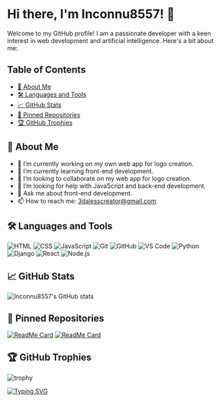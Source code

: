 # Hi there, I'm Inconnu8557! 👋

Welcome to my GitHub profile! I am a passionate developer with a keen interest in web development and artificial intelligence. Here's a bit about me:

## Table of Contents
- [🚀 About Me](#about-me)
- [🛠️ Languages and Tools](#languages-and-tools)
- [📈 GitHub Stats](#github-stats)
- [📌 Pinned Repositories](#pinned-repositories)
- [🏆 GitHub Trophies](#github-trophies)

## 🚀 About Me
- 🔭 I’m currently working on my own web app for logo creation.
- 🌱 I’m currently learning front-end development.
- 👯 I’m looking to collaborate on my web app for logo creation.
- 🤔 I’m looking for help with JavaScript and back-end development.
- 💬 Ask me about front-end development.
- 📫 How to reach me: [3dalesscreator@gmail.com](mailto:3dalesscreator@gmail.com)

## 🛠️ Languages and Tools
![HTML](https://img.shields.io/badge/-HTML5-E34F26?style=flat-square&logo=html5&logoColor=white)
![CSS](https://img.shields.io/badge/-CSS3-1572B6?style=flat-square&logo=css3&logoColor=white)
![JavaScript](https://img.shields.io/badge/-JavaScript-F7DF1E?style=flat-square&logo=javascript&logoColor=black)
![Git](https://img.shields.io/badge/-Git-F05032?style=flat-square&logo=git&logoColor=white)
![GitHub](https://img.shields.io/badge/-GitHub-181717?style=flat-square&logo=github&logoColor=white)
![VS Code](https://img.shields.io/badge/-Visual%20Studio%20Code-007ACC?style=flat-square&logo=visual-studio-code&logoColor=white)
![Python](https://img.shields.io/badge/-Python-3776AB?style=flat-square&logo=python&logoColor=white)
![Django](https://img.shields.io/badge/-Django-092E20?style=flat-square&logo=django&logoColor=white)
![React](https://img.shields.io/badge/-React-61DAFB?style=flat-square&logo=react&logoColor=black)
![Node.js](https://img.shields.io/badge/-Node.js-339933?style=flat-square&logo=node.js&logoColor=white)

## 📈 GitHub Stats
![Inconnu8557's GitHub stats](https://github-readme-stats.vercel.app/api?username=Inconnu8557&show_icons=true&theme=radical)

## 📌 Pinned Repositories
[![ReadMe Card](https://github-readme-stats.vercel.app/api/pin/?username=Inconnu8557&repo=Logocraft&theme=dark)](https://github.com/Inconnu8557/Logocraft)
[![ReadMe Card](https://github-readme-stats.vercel.app/api/pin/?username=Inconnu8557&repo=nextwave&theme=dark)](https://github.com/Inconnu8557/nextwave)

## 🏆 GitHub Trophies
![trophy](https://github-profile-trophy.vercel.app/?username=Inconnu8557&theme=onedark)

[![Typing SVG](https://readme-typing-svg.demolab.com?font=Fira+Code&weight=800&pause=1000&color=F70000&width=435&lines=Goodbye+and+see+you+soon)](https://git.io/typing-svg)
